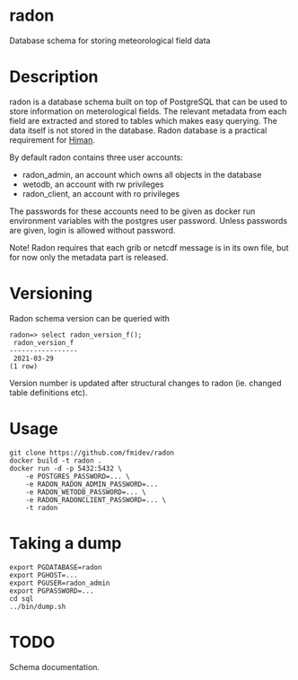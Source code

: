 # radon
Database schema for storing meteorological field data

# Description

radon is a database schema built on top of PostgreSQL that can be used to store information on meterological fields. The relevant metadata from each field are extracted and stored to tables which makes easy querying. The data itself is not stored in the database. Radon database is a practical requirement for [Himan](https://github.com/fmidev/himan).

By default radon contains three user accounts:

* radon_admin, an account which owns all objects in the database
* wetodb, an account with rw privileges
* radon_client, an account with ro privileges

The passwords for these accounts need to be given as docker run environment variables with the postgres user password. Unless passwords are given, login is allowed without password.

Note! Radon requires that each grib or netcdf message is in its own file, but for now only the metadata part is released.

# Versioning

Radon schema version can be queried with

```
radon=> select radon_version_f();
 radon_version_f 
-----------------
 2021-03-29
(1 row)
```

Version number is updated after structural changes to radon (ie. changed table definitions etc).

# Usage

```
git clone https://github.com/fmidev/radon
docker build -t radon .
docker run -d -p 5432:5432 \
	-e POSTGRES_PASSWORD=... \
	-e RADON_RADON_ADMIN_PASSWORD=...
	-e RADON_WETODB_PASSWORD=... \
	-e RADON_RADONCLIENT_PASSWORD=... \
	-t radon
```

# Taking a dump

```
export PGDATABASE=radon
export PGHOST=...
export PGUSER=radon_admin
export PGPASSWORD=...
cd sql
../bin/dump.sh
```


# TODO

Schema documentation.
